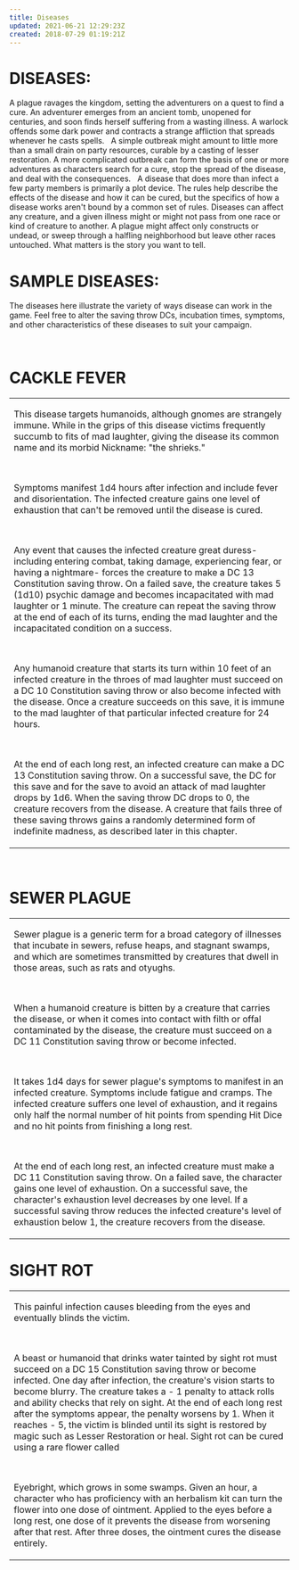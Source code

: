 ```yaml
---
title: Diseases
updated: 2021-06-21 12:29:23Z
created: 2018-07-29 01:19:21Z
---
```


# **DISEASES:**

A plague ravages the kingdom, setting the adventurers on a quest to find a cure. An adventurer emerges from an ancient tomb, unopened for centuries, and soon finds herself suffering from a wasting illness. A warlock offends some dark power and contracts a strange affliction that spreads whenever he casts spells.
 
A simple outbreak might amount to little more than a small drain on party resources, curable by a casting of lesser restoration. A more complicated outbreak can form the basis of one or more adventures as characters search for a cure, stop the spread of the disease, and deal with the consequences.
 
A disease that does more than infect a few party members is primarily a plot device. The rules help describe the effects of the disease and how it can be cured, but the specifics of how a disease works aren't bound by a common set of rules. Diseases can affect any creature, and a given illness might or might not pass from one race or kind of creature to another. A plague might affect only constructs or undead, or sweep through a halfling neighborhood but leave other races untouched. What matters is the story you want to tell.


# **SAMPLE DISEASES:**

The diseases here illustrate the variety of ways disease can work in the game. Feel free to alter the saving throw DCs, incubation times, symptoms, and other characteristics of these diseases to suit your campaign.

 

# **CACKLE FEVER**

<table><tbody><tr class="odd"><td><p>This disease targets humanoids, although gnomes are strangely immune. While in the grips of this disease victims frequently succumb to fits of mad laughter, giving the disease its common name and its morbid Nickname: "the shrieks."</p><p> </p><p>Symptoms manifest 1d4 hours after infection and include fever and disorientation. The infected creature gains one level of exhaustion that can't be removed until the disease is cured.</p><p> </p><p>Any event that causes the infected creature great duress- including entering combat, taking damage, experiencing fear, or having a nightmare- forces the creature to make a DC 13 Constitution saving throw. On a failed save, the creature takes 5 (1d10) psychic damage and becomes incapacitated with mad laughter or 1 minute. The creature can repeat the saving throw at the end of each of its turns, ending the mad laughter and the incapacitated condition on a success.</p><p> </p><p>Any humanoid creature that starts its turn within 10 feet of an infected creature in the throes of mad laughter must succeed on a DC 10 Constitution saving throw or also become infected with the disease. Once a creature succeeds on this save, it is immune to the mad laughter of that particular infected creature for 24 hours.</p><p> </p><p>At the end of each long rest, an infected creature can make a DC 13 Constitution saving throw. On a successful save, the DC for this save and for the save to avoid an attack of mad laughter drops by 1d6. When the saving throw DC drops to 0, the creature recovers from the disease. A creature that fails three of these saving throws gains a randomly determined form of indefinite madness, as described later in this chapter.</p></td></tr></tbody></table>
 

# **SEWER PLAGUE**

<table><tbody><tr class="odd"><td><p>Sewer plague is a generic term for a broad category of illnesses that incubate in sewers, refuse heaps, and stagnant swamps, and which are sometimes transmitted by creatures that dwell in those areas, such as rats and otyughs.</p><p> </p><p>When a humanoid creature is bitten by a creature that carries the disease, or when it comes into contact with filth or offal contaminated by the disease, the creature must succeed on a DC 11 Constitution saving throw or become infected.</p><p> </p><p>It takes 1d4 days for sewer plague's symptoms to manifest in an infected creature. Symptoms include fatigue and cramps. The infected creature suffers one level of exhaustion, and it regains only half the normal number of hit points from spending Hit Dice and no hit points from finishing a long rest.</p><p> </p><p>At the end of each long rest, an infected creature must make a DC 11 Constitution saving throw. On a failed save, the character gains one level of exhaustion. On a successful save, the character's exhaustion level decreases by one level. If a successful saving throw reduces the infected creature's level of exhaustion below 1, the creature recovers from the disease.</p></td></tr></tbody></table>

# **SIGHT ROT**

<table><tbody><tr class="odd"><td><p>This painful infection causes bleeding from the eyes and eventually blinds the victim.</p><p> </p><p>A beast or humanoid that drinks water tainted by sight rot must succeed on a DC 15 Constitution saving throw or become infected. One day after infection, the creature's vision starts to become blurry. The creature takes a - 1 penalty to attack rolls and ability checks that rely on sight. At the end of each long rest after the symptoms appear, the penalty worsens by 1. When it reaches - 5, the victim is blinded until its sight is restored by magic such as Lesser Restoration or heal. Sight rot can be cured using a rare flower called</p><p> </p><p>Eyebright, which grows in some swamps. Given an hour, a character who has proficiency with an herbalism kit can turn the flower into one dose of ointment. Applied to the eyes before a long rest, one dose of it prevents the disease from worsening after that rest. After three doses, the ointment cures the disease entirely.</p></td></tr></tbody></table>